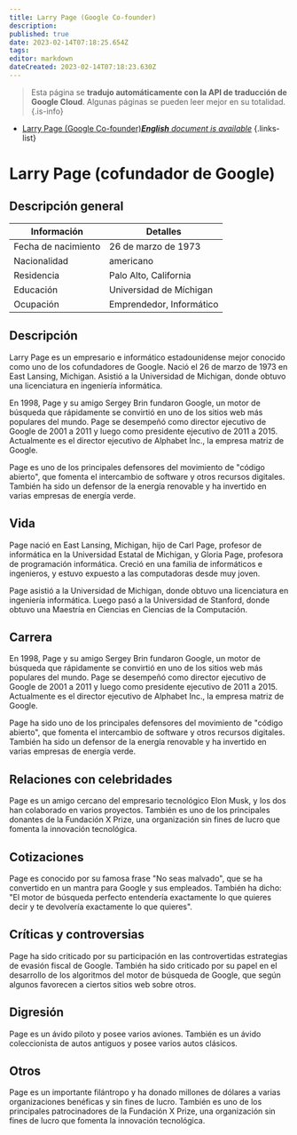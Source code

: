 ```yaml
---
title: Larry Page (Google Co-founder)
description: 
published: true
date: 2023-02-14T07:18:25.654Z
tags: 
editor: markdown
dateCreated: 2023-02-14T07:18:23.630Z
---
```


> Esta página se **tradujo automáticamente con la API de traducción de Google Cloud**.
Algunas páginas se pueden leer mejor en su totalidad.{.is-info}



- [Larry Page (Google Co-founder)***English** document is available*](/en/Knowledge-base/Dictionary/Person/larry-page-google-co-founder)
{.links-list}


# Larry Page (cofundador de Google)

## Descripción general

| Información | Detalles |
| ---------- | ------- |
| Fecha de nacimiento | 26 de marzo de 1973 |
| Nacionalidad | americano |
| Residencia | Palo Alto, California |
| Educación | Universidad de Míchigan |
| Ocupación | Emprendedor, Informático |

## Descripción

Larry Page es un empresario e informático estadounidense mejor conocido como uno de los cofundadores de Google. Nació el 26 de marzo de 1973 en East Lansing, Michigan. Asistió a la Universidad de Michigan, donde obtuvo una licenciatura en ingeniería informática.

En 1998, Page y su amigo Sergey Brin fundaron Google, un motor de búsqueda que rápidamente se convirtió en uno de los sitios web más populares del mundo. Page se desempeñó como director ejecutivo de Google de 2001 a 2011 y luego como presidente ejecutivo de 2011 a 2015. Actualmente es el director ejecutivo de Alphabet Inc., la empresa matriz de Google.

Page es uno de los principales defensores del movimiento de "código abierto", que fomenta el intercambio de software y otros recursos digitales. También ha sido un defensor de la energía renovable y ha invertido en varias empresas de energía verde.

## Vida

Page nació en East Lansing, Michigan, hijo de Carl Page, profesor de informática en la Universidad Estatal de Michigan, y Gloria Page, profesora de programación informática. Creció en una familia de informáticos e ingenieros, y estuvo expuesto a las computadoras desde muy joven.

Page asistió a la Universidad de Michigan, donde obtuvo una licenciatura en ingeniería informática. Luego pasó a la Universidad de Stanford, donde obtuvo una Maestría en Ciencias en Ciencias de la Computación.

## Carrera

En 1998, Page y su amigo Sergey Brin fundaron Google, un motor de búsqueda que rápidamente se convirtió en uno de los sitios web más populares del mundo. Page se desempeñó como director ejecutivo de Google de 2001 a 2011 y luego como presidente ejecutivo de 2011 a 2015. Actualmente es el director ejecutivo de Alphabet Inc., la empresa matriz de Google.

Page ha sido uno de los principales defensores del movimiento de "código abierto", que fomenta el intercambio de software y otros recursos digitales. También ha sido un defensor de la energía renovable y ha invertido en varias empresas de energía verde.

## Relaciones con celebridades

Page es un amigo cercano del empresario tecnológico Elon Musk, y los dos han colaborado en varios proyectos. También es uno de los principales donantes de la Fundación X Prize, una organización sin fines de lucro que fomenta la innovación tecnológica.

## Cotizaciones

Page es conocido por su famosa frase "No seas malvado", que se ha convertido en un mantra para Google y sus empleados. También ha dicho: "El motor de búsqueda perfecto entendería exactamente lo que quieres decir y te devolvería exactamente lo que quieres".

## Críticas y controversias

Page ha sido criticado por su participación en las controvertidas estrategias de evasión fiscal de Google. También ha sido criticado por su papel en el desarrollo de los algoritmos del motor de búsqueda de Google, que según algunos favorecen a ciertos sitios web sobre otros.

## Digresión

Page es un ávido piloto y posee varios aviones. También es un ávido coleccionista de autos antiguos y posee varios autos clásicos.

## Otros

Page es un importante filántropo y ha donado millones de dólares a varias organizaciones benéficas y sin fines de lucro. También es uno de los principales patrocinadores de la Fundación X Prize, una organización sin fines de lucro que fomenta la innovación tecnológica.